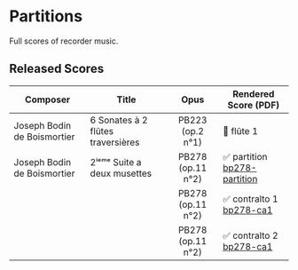 # Partitions

Full scores of recorder music.


## Released Scores

| Composer                    | Title                             | Opus              | Rendered Score (PDF)            |
|-----------------------------|-----------------------------------|:-----------------:|---------------------------------|
| Joseph Bodin de Boismortier | 6 Sonates à 2 flûtes traversières | PB223 (op.2 n°1)  | 🚧 flûte 1                      |
| Joseph Bodin de Boismortier | 2ⁱᵉᵐᵉ Suite a deux musettes       | PB278 (op.11 n°2) | ✅ partition   [bp278-partition]|
|                             |                                   | PB278 (op.11 n°2) | ✅ contralto 1 [bp278-ca1]      |
|                             |                                   | PB278 (op.11 n°2) | ✅ contralto 2 [bp278-ca1]      |



[bp278-ca1]: https://github.com/HolgerPeters/partitions/releases/download/v2024-06-15/boismortier-bp278-ca1.pdf
[bp278-ca2]: https://github.com/HolgerPeters/partitions/releases/download/v2024-06-15/boismortier-bp278-ca2.pdf
[bp278-partition]: https://github.com/HolgerPeters/partitions/releases/download/v2024-06-15/boismortier-bp278-partition.pdf
